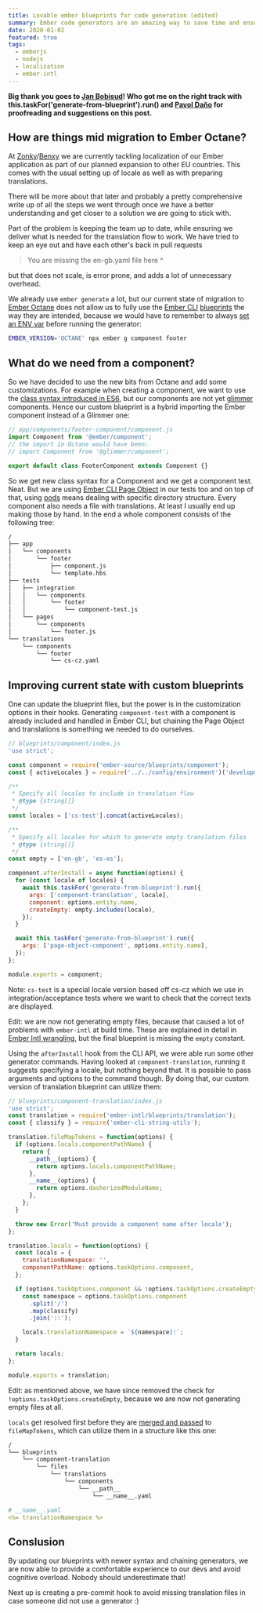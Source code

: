 ```yaml
---
title: Lovable ember blueprints for code generation (edited)
summary: Ember code generators are an amazing way to save time and ensure everyone is on the same page. They're flexible too.
date: 2020-01-02
featured: true
tags:
  - emberjs
  - nodejs
  - localization
  - ember-intl
---
```

**Big thank you goes to [Jan Bobisud](https://github.com/bobisjan)! Who got me on the right track with this.taskFor('generate-from-blueprint').run() and [Pavol Daňo](https://twitter.com/PuwelOne) for proofreading and suggestions on this post.**

## How are things mid migration to Ember Octane?

At [Zonky](https://zonky.cz)/[Benxy](https://benxy.eu) we are currently tackling localization of our Ember application as part of our planned expansion to other EU countries. This comes with the usual setting up of locale as well as with preparing translations.

There will be more about that later and probably a pretty comprehensive write up of all the steps we went through once we have a better understanding and get closer to a solution we are going to stick with.

Part of the problem is keeping the team up to date, while ensuring we deliver what is needed for the translation flow to work. We have tried to keep an eye out and have each other's back in pull requests

> You are missing the en-gb.yaml file here ^

but that does not scale, is error prone, and adds a lot of unnecessary overhead.

We already use `ember generate` a lot, but our current state of migration to [Ember Octane](https://emberjs.com/editions/octane/) does not allow us to fully use the [Ember CLI](https://github.com/ember-cli/ember-cli/) [blueprints](https://github.com/emberjs/ember.js/tree/v3.12.2/blueprints/component) the way they are intended, because we would have to remember to always [set an ENV var](https://github.com/emberjs/ember.js/blob/v3.12.2/blueprints/edition-detector.js) before running the generator:

```bash
EMBER_VERSION='OCTANE' npx ember g component footer
```

## What do we need from a component?

So we have decided to use the new bits from Octane and add some customizations. For example when creating a component, we want to use the [class syntax introduced in ES6](https://developer.mozilla.org/en-US/docs/Web/JavaScript/Reference/Classes), but our components are not yet [glimmer](https://github.com/glimmerjs) components. Hence our custom blueprint is a hybrid importing the Ember component instead of a Glimmer one:

```js
// app/components/footer-component/component.js
import Component from '@ember/component';
// the import in Octane would have been:
// import Component from '@glimmer/component';

export default class FooterComponent extends Component {}
```

So we get new class syntax for a Component and we get a component test. Neat. But we are using [Ember CLI Page Object](http://ember-cli-page-object.js.org/docs/v1.16.x/) in our tests too and on top of that, using [pods](https://www.programwitherik.com/ember-pods/) means dealing with specific directory structure. Every component also needs a file with translations. At least I usually end up making those by hand. In the end a whole component consists of the following tree:

```html
/
├── app
│   └── components
│       └── footer
│           ├── component.js
│           └── template.hbs
├── tests
│   ├── integration
│   │   └── components
│   │       └── footer
│   │           └── component-test.js
│   └── pages
│       └── components
│           └── footer.js
└── translations
    └── components
        └── footer
            └── cs-cz.yaml
```

## Improving current state with custom blueprints

One can update the blueprint files, but the power is in the customization options in their hooks. Generating `component-test` with a component is already included and handled in Ember CLI, but chaining the Page Object and translations is something we needed to do ourselves.

```js
// blueprints/component/index.js
'use strict';

const component = require('ember-source/blueprints/component');
const { activeLocales } = require('../../config/environment')('development');

/**
 * Specify all locales to include in translation flow
 * @type {string[]}
 */
const locales = ['cs-test'].concat(activeLocales);

/**
 * Specify all locales for which to generate empty translation files
 * @type {string[]}
 */
const empty = ['en-gb', 'es-es'];

component.afterInstall = async function(options) {
  for (const locale of locales) {
    await this.taskFor('generate-from-blueprint').run({
      args: ['component-translation', locale],
      component: options.entity.name,
      createEmpty: empty.includes(locale),
    });
  }

  await this.taskFor('generate-from-blueprint').run({
    args: ['page-object-component', options.entity.name],
  });
};

module.exports = component;
```

Note: `cs-test` is a special locale version based off cs-cz which we use in integration/acceptance tests where we want to check that the correct texts are displayed.

Edit: we are now not generating empty files, because that caused a lot of problems with `ember-intl` at build time. These are explained in detail in [Ember Intl wrangling](/ember-intl-wrangling), but the final blueprint is missing the `empty` constant.

Using the `afterInstall` hook from the CLI API, we were able run some other generator commands. Having looked at `component-translation`, running it suggests specifying a locale, but nothing beyond that. It is possible to pass arguments and options to the command though. By doing that, our custom version of translation blueprint can utilize them:

```js
// blueprints/component-translation/index.js
'use strict';
const translation = require('ember-intl/blueprints/translation');
const { classify } = require('ember-cli-string-utils');

translation.fileMapTokens = function(options) {
  if (options.locals.componentPathName) {
    return {
      __path__(options) {
        return options.locals.componentPathName;
      },
      __name__(options) {
        return options.dasherizedModuleName;
      },
    };
  }

  throw new Error('Must provide a component name after locale');
};

translation.locals = function(options) {
  const locals = {
    translationNamespace: '',
    componentPathName: options.taskOptions.component,
  };

  if (options.taskOptions.component && !options.taskOptions.createEmpty) {
    const namespace = options.taskOptions.component
      .split('/')
      .map(classify)
      .join('::');

    locals.translationNamespace = `${namespace}:`;
  }

  return locals;
};

module.exports = translation;
```

Edit: as mentioned above, we have since removed the check for `!options.taskOptions.createEmpty`, because we are now not generating empty files at all.

`locals` get resolved first before they are [merged and passed](https://github.com/ember-cli/ember-cli/blob/master/lib/models/blueprint.js) to `fileMapTokens`, which can utilize them in a structure like this one:

```html
/
└── blueprints
    └── component-translation
        └── files
            └── translations
                └── components
                    └── __path__
                        └── __name__.yaml
```

```yaml
# __name__.yaml
<%= translationNamespace %>
```

## Conslusion

By updating our blueprints with newer syntax and chaining generators, we are now able to provide a comfortable experience to our devs and avoid cognitive overload. Nobody should underestimate that!

Next up is creating a pre-commit hook to avoid missing translation files in case someone did not use a generator :)